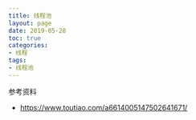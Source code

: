 ```yaml
---
title: 线程池
layout: page
date: 2019-05-28
toc: true
categories: 
- 线程
tags: 
- 线程池
---
```

<!-- more-->

参考资料
- https://www.toutiao.com/a6614005147502641671/
